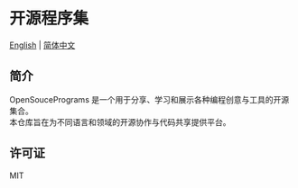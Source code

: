 # 开源程序集

[English](README.md) | [简体中文](README.zh.md)

## 简介

OpenSoucePrograms 是一个用于分享、学习和展示各种编程创意与工具的开源集合。  
本仓库旨在为不同语言和领域的开源协作与代码共享提供平台。

## 许可证

MIT